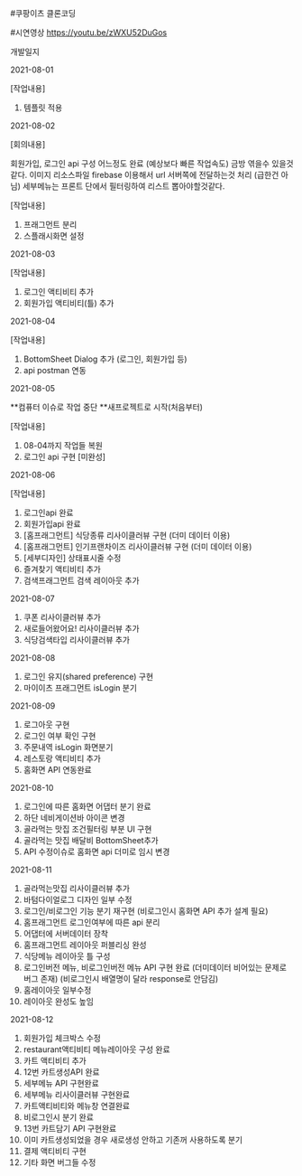 #쿠팡이츠 클론코딩

#시연영상  https://youtu.be/zWXU52DuGos

개발일지

2021-08-01 

[작업내용]
1. 템플릿 적용

2021-08-02 

[회의내용] 

회원가입, 로그인 api 구성 어느정도 완료 (예상보다 빠른 작업속도) 금방 엮을수 있을것같다.
이미지 리소스파일 firebase 이용해서 url 서버쪽에 전달하는것 처리 (급한건 아님)
세부메뉴는 프론트 단에서 필터링하여 리스트 뽑아야할것같다.

[작업내용]
1. 프래그먼트 분리
2. 스플래시화면 설정 

2021-08-03 

[작업내용]
1. 로그인 액티비티 추가
2. 회원가입 액티비티(틀) 추가

2021-08-04

[작업내용]
1. BottomSheet Dialog 추가 (로그인, 회원가입 등)
2. api postman 연동 

2021-08-05

**컴퓨터 이슈로 작업 중단
**새프로젝트로 시작(처음부터)

[작업내용]
1. 08-04까지 작업들 복원
2. 로그인 api 구현 [미완성]

2021-08-06

[작업내용]
1. 로그인api 완료
2. 회원가입api 완료
3. [홈프래그먼트] 식당종류 리사이클러뷰 구현 (더미 데이터 이용)
4. [홈프래그먼트] 인기프랜차이즈 리사이클러뷰 구현 (더미 데이터 이용)
5. [세부디자인] 상태표시줄 수정
6. 즐겨찾기 액티비티 추가
7. 검색프래그먼트 검색 레이아웃 추가

2021-08-07
1. 쿠폰 리사이클러뷰 추가
2. 새로들어왔어요! 리사이클러뷰 추가
3. 식당검색타입 리사이클러뷰 추가

2021-08-08
1. 로그인 유지(shared preference) 구현
2. 마이이츠 프래그먼트 isLogin 분기

2021-08-09
1. 로그아웃 구현
2. 로그인 여부 확인 구현
3. 주문내역 isLogin 화면분기
4. 레스토랑 액티비티 추가
5. 홈화면 API 연동완료

2021-08-10
1. 로그인에 따른 홈화면 어댑터 분기 완료
2. 하단 네비게이션바 아이콘 변경
3. 골라먹는 맛집 조건필터링 부분 UI 구현
4. 골라먹는 맛집 배달비 BottomSheet추가
5. API 수정이슈로 홈화면 api 더미로 임시 변경

2021-08-11
1. 골라먹는맛집 리사이클러뷰 추가
2. 바텀다이얼로그 디자인 일부 수정
3. 로그인/비로그인 기능 분기 재구현 (비로그인시 홈화면 API 추가 설계 필요)
4. 홈프래그먼트 로그인여부에 따른 api 분리 
5. 어댑터에 서버데이터 장착
6. 홈프래그먼트 레이아웃 퍼블리싱 완성
7. 식당메뉴 레이아웃 틀 구성
8. 로그인버전 메뉴, 비로그인버전 메뉴 API 구현 완료 (더미데이터 비어있는 문제로 버그 존재) (비로그인시 배열명이 달라 response로 안담김)
9. 홈레이아웃 일부수정
10. 레이아웃 완성도 높임

2021-08-12
1. 회원가입 체크박스 수정
2. restaurant액티비티 메뉴레이아웃 구성 완료
3. 카트 액티비티 추가
4. 12번 카트생성API 완료
5. 세부메뉴 API 구현완료
6. 세부메뉴 리사이클러뷰 구현완료
7. 카트액티비티와 메뉴창 연결완료
8. 비로그인시 분기 완료
9. 13번 카트담기 API 구현완료
10. 이미 카트생성되었을 경우 새로생성 안하고 기존꺼 사용하도록 분기
11. 결제 액티비티 구현
12. 기타 화면 버그들 수정

